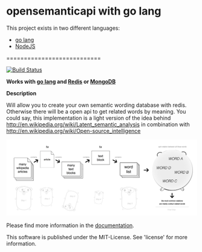 opensemanticapi with go lang
============================

This project exists in two different languages:
* [go lang](https://github.com/monbro/opensemanticapi-go-lang)
* [NodeJS](https://github.com/monbro/opensemanticapi)

===========================

[![Build Status](https://travis-ci.org/monbro/opensemanticapi-go-lang.png)](https://travis-ci.org/monbro/opensemanticapi-go-lang)

**Works with [go lang](http://golang.org) and [Redis](http://redis.com) or [MongoDB](http://mongodb.com)**

**Description**

Will allow you to create your own semantic wording database with redis. Otherwise there will be a open api to get related words by meaning. You could say, this implementation is a light version of the idea behind http://en.wikipedia.org/wiki/Latent_semantic_analysis in combination with http://en.wikipedia.org/wiki/Open-source_intelligence

![ScreenShot](https://raw.githubusercontent.com/monbro/opensemanticapi-go-lang/master/osapi_explanation.jpg)

Please find more information in the [documentation](/doc/index.md).

This software is published under the MIT-License. See 'license' for more information.
